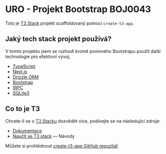 # URO - Projekt Bootstrap BOJ0043

Toto je [T3 Stack](https://create.t3.gg/) projekt scaffoldovaný pomocí `create-t3-app`.

## Jaký tech stack projekt používá?

V tomto projektu jsem se rozhodl kromě povinného Bootstrapu použít další technologie pro efektivní vývoj.

-   [TypeScript](https://www.typescriptlang.org/)
-   [Next.js](https://nextjs.org)
-   [Drizzle ORM](https://orm.drizzle.team)
-   [Bootstrap](https://getbootstrap.com/)
-   [tRPC](https://trpc.io)
-   [SQLite3](https://www.sqlite.org/)

## Co to je T3

Chcete-li se o [T3 Stacku](https://create.t3.gg/) dozvědět více, podívejte se na následující zdroje:

-   [Dokumentace](https://create.t3.gg/)
-   [Naučit se T3 stack](https://create.t3.gg/en/faq#what-learning-resources-are-currently-available) — Návody

Můžete si prohlédnout [create-t3-app GitHub repozitář](https://github.com/t3-oss/create-t3-app).
